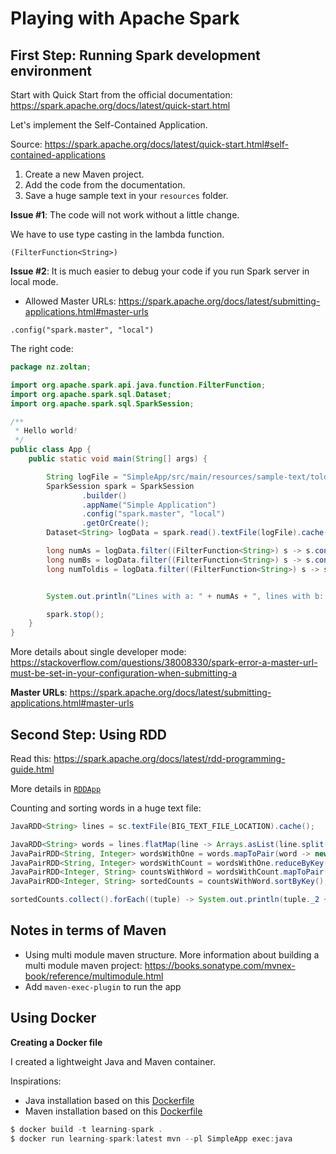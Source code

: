 # Playing with Apache Spark

## First Step: Running Spark development environment

Start with Quick Start from the official documentation: https://spark.apache.org/docs/latest/quick-start.html

Let's implement the Self-Contained Application.

Source: https://spark.apache.org/docs/latest/quick-start.html#self-contained-applications

1. Create a new Maven project.
2. Add the code from the documentation.
3. Save a huge sample text in your `resources` folder.

**Issue #1**: The code will not work without a little change.

We have to use type casting in the lambda function.

`(FilterFunction<String>)`

**Issue #2**: It is much easier to debug your code if you run Spark server in local mode.

* Allowed Master URLs: https://spark.apache.org/docs/latest/submitting-applications.html#master-urls

`.config("spark.master", "local")`

The right code:

```java
package nz.zoltan;

import org.apache.spark.api.java.function.FilterFunction;
import org.apache.spark.sql.Dataset;
import org.apache.spark.sql.SparkSession;

/**
 * Hello world!
 */
public class App {
    public static void main(String[] args) {

        String logFile = "SimpleApp/src/main/resources/sample-text/toldi.txt"; // Should be some file on your system
        SparkSession spark = SparkSession
                .builder()
                .appName("Simple Application")
                .config("spark.master", "local")
                .getOrCreate();
        Dataset<String> logData = spark.read().textFile(logFile).cache();

        long numAs = logData.filter((FilterFunction<String>) s -> s.contains("a")).count();
        long numBs = logData.filter((FilterFunction<String>) s -> s.contains("b")).count();
        long numToldis = logData.filter((FilterFunction<String>) s -> s.contains("Toldi")).count();


        System.out.println("Lines with a: " + numAs + ", lines with b: " + numBs + ", lines with Toldi: " + numToldis);

        spark.stop();
    }
}
```

More details about single developer mode: https://stackoverflow.com/questions/38008330/spark-error-a-master-url-must-be-set-in-your-configuration-when-submitting-a

**Master URLs**: https://spark.apache.org/docs/latest/submitting-applications.html#master-urls

## Second Step: Using RDD

Read this: https://spark.apache.org/docs/latest/rdd-programming-guide.html

More details in [`RDDApp`](RDDApp/src/main/java/nz/zoltan/RDDApp.java)

Counting and sorting words in a huge text file:

```java
JavaRDD<String> lines = sc.textFile(BIG_TEXT_FILE_LOCATION).cache();

JavaRDD<String> words = lines.flatMap(line -> Arrays.asList(line.split(" ")).iterator());
JavaPairRDD<String, Integer> wordsWithOne = words.mapToPair(word -> new Tuple2<>(word, 1));
JavaPairRDD<String, Integer> wordsWithCount = wordsWithOne.reduceByKey((a, b) -> a + b);
JavaPairRDD<Integer, String> countsWithWord = wordsWithCount.mapToPair(Tuple2::swap);
JavaPairRDD<Integer, String> sortedCounts = countsWithWord.sortByKey();

sortedCounts.collect().forEach((tuple) -> System.out.println(tuple._2 + ": " + tuple._1));
```

## Notes in terms of Maven

* Using multi module maven structure. More information about building a multi module maven project: https://books.sonatype.com/mvnex-book/reference/multimodule.html
* Add `maven-exec-plugin` to run the app

## Using Docker

**Creating a Docker file**

I created a lightweight Java and Maven container.

Inspirations:
* Java installation based on this [Dockerfile](https://github.com/docker-library/openjdk/blob/dd54ae37bc44d19ecb5be702d36d664fed2c68e4/8/jdk/alpine/Dockerfile)
* Maven installation based on this [Dockerfile](https://github.com/Zenika/alpine-maven/blob/master/jdk8/Dockerfile)

```java
$ docker build -t learning-spark .
$ docker run learning-spark:latest mvn --pl SimpleApp exec:java 
```